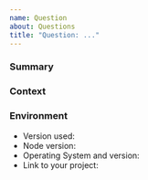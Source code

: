 ```yaml
---
name: Question
about: Questions
title: "Question: ..."
---
```


<!--- Provide a general summary of the issue in the Title above --->

### Summary

<!--- Your question, case study, query or other issue --->

### Context

<!--- How has this issue affected you? What are you trying to accomplish? --->
<!--- This helps us understand better, which will likely result
      in better, faster, stronger replies
   --->

### Environment

<!--- Include as many details about the environment - when relevant for this issue.
  --->

- Version used:
- Node version:
- Operating System and version:
- Link to your project:
